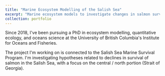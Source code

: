 ```yaml
---
title: "Marine Ecosystem Modelling of the Salish Sea"
excerpt: "Marine ecosystem models to investigate changes in salmon survival and to support marine spatial planning<br/><img src='/images/wordcloud.png' width="400px%">"
collection: portfolio
---
```


Since 2018, I've been pursuing a PhD in ecosystem modelling, quantitative ecology, and oceans science at the University of British Columbia's Institute for Oceans and Fisheries.

The project I'm working on is connected to the Salish Sea Marine Survival Program. I'm investigating hypotheses related to declines in survival of salmon in the Salish Sea, with a focus on the central / north portion (Strait of Georgia). 
 